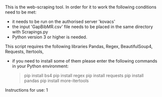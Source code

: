 This is the web-scraping tool.
In order for it to work the following conditions need to be met:
 + it needs to be run on the authorised server 'kovacs'
 + the input 'GapBibMR.csv' file needs to be placed in the same directory with Scrapings.py
 + Python version 3 or higher is needed.
 
 This script requires the following libraries Pandas, Regex, BeautifulSoup4, Requests, Itertools,
 + if you need to install some of them please enter the following commands in your Python environment:
     > pip install bs4
     > pip install regex
     > pip install requests
     > pip install pandas
     > pip install more-itertools

Instructions for use:
  1
